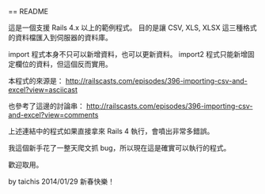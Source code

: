 == README

這是一個支援 Rails 4.x 以上的範例程式。
目的是讓 CSV, XLS, XLSX 這三種格式的資料檔匯入到伺服器的資料庫。

import 程式本身不只可以新增資料，也可以更新資料。
import2 程式只能新增固定欄位的資料，但這個反而實用。

本程式的來源是： 
http://railscasts.com/episodes/396-importing-csv-and-excel?view=asciicast

也參考了這邊的討論串：
http://railscasts.com/episodes/396-importing-csv-and-excel?view=comments

上述連結中的程式如果直接拿來 Rails 4 執行，會噴出非常多錯誤。

我這個新手花了一整天爬文抓 bug，所以現在這是確實可以執行的程式。

歡迎取用。

by taichis 2014/01/29 新春快樂！


